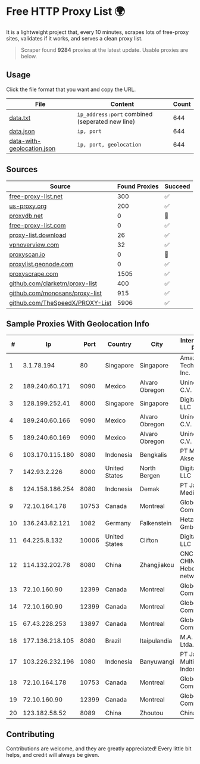 
# Free HTTP Proxy List 🌍

It is a lightweight project that, every 10 minutes, scrapes lots of free-proxy sites, validates if it works, and serves a clean proxy list.


> Scraper found **9284** proxies at the latest update. Usable proxies are below.

## Usage

Click the file format that you want and copy the URL.


|File|Content|Count|
|----|-------|-----|
|[data.txt](https://raw.githubusercontent.com/themiralay/Proxy-List-World/master/data.txt)|`ip_address:port` combined (seperated new line)|644|
|[data.json](https://raw.githubusercontent.com/themiralay/Proxy-List-World/master/data.json)|`ip, port`|644|
|[data-with-geolocation.json](https://raw.githubusercontent.com/themiralay/Proxy-List-World/master/data-with-geolocation.json)|`ip, port, geolocation`|644|

## Sources

|Source|Found Proxies|Succeed|
|------|-------------|-------|
|[free-proxy-list.net](https://free-proxy-list.net)|300|✅|
|[us-proxy.org](https://www.us-proxy.org)|200|✅|
|[proxydb.net](http://proxydb.net)|0|🚫|
|[free-proxy-list.com](https://free-proxy-list.com/?page=&port=&type%5B%5D=http&type%5B%5D=https&up_time=0&search=Search)|0|✅|
|[proxy-list.download](https://www.proxy-list.download/HTTP)|26|✅|
|[vpnoverview.com](https://vpnoverview.com/privacy/anonymous-browsing/free-proxy-servers)|32|✅|
|[proxyscan.io](https://www.proxyscan.io)|0|🚫|
|[proxylist.geonode.com](https://proxylist.geonode.com/api/proxy-list?limit=300&page=1&sort_by=lastChecked&sort_type=desc&protocols=http,https)|0|✅|
|[proxyscrape.com](https://api.proxyscrape.com/v2/?request=displayproxies&protocol=http&timeout=10000&country=all&ssl=all&anonymity=all)|1505|✅|
|[github.com/clarketm/proxy-list](https://raw.githubusercontent.com/clarketm/proxy-list/master/proxy-list-raw.txt)|400|✅|
|[github.com/monosans/proxy-list](https://raw.githubusercontent.com/monosans/proxy-list/main/proxies/http.txt)|915|✅|
|[github.com/TheSpeedX/PROXY-List](https://raw.githubusercontent.com/TheSpeedX/PROXY-List/master/http.txt)|5906|✅|


## Sample Proxies With Geolocation Info

|#|Ip|Port|Country|City|Internet Service Provider|
|-|--|----|-------|----|-------------------------|
|1|3.1.78.194|80|Singapore|Singapore|Amazon Technologies Inc.|
|2|189.240.60.171|9090|Mexico|Alvaro Obregon|Uninet S.A. de C.V.|
|3|128.199.252.41|8000|Singapore|Singapore|DigitalOcean, LLC|
|4|189.240.60.166|9090|Mexico|Alvaro Obregon|Uninet S.A. de C.V.|
|5|189.240.60.169|9090|Mexico|Alvaro Obregon|Uninet S.A. de C.V.|
|6|103.170.115.180|8080|Indonesia|Bengkalis|PT Mega Data Akses|
|7|142.93.2.226|8000|United States|North Bergen|DigitalOcean, LLC|
|8|124.158.186.254|8080|Indonesia|Demak|PT Jala Lintas Media|
|9|72.10.164.178|10753|Canada|Montreal|GloboTech Communications|
|10|136.243.82.121|1082|Germany|Falkenstein|Hetzner Online GmbH|
|11|64.225.8.132|10006|United States|Clifton|DigitalOcean, LLC|
|12|114.132.202.78|8080|China|Zhangjiakou|CNC Group CHINA169 Hebei Province network|
|13|72.10.160.90|12399|Canada|Montreal|GloboTech Communications|
|14|72.10.160.90|12399|Canada|Montreal|GloboTech Communications|
|15|67.43.228.253|13897|Canada|Montreal|GloboTech Communications|
|16|177.136.218.105|8080|Brazil|Itaipulandia|M.A. Informática Ltda.|
|17|103.226.232.196|1080|Indonesia|Banyuwangi|PT Jaringan Multimedia Indonesia|
|18|72.10.164.178|10753|Canada|Montreal|GloboTech Communications|
|19|72.10.160.90|12399|Canada|Montreal|GloboTech Communications|
|20|123.182.58.52|8089|China|Zhoutou|China Telecom|



## Contributing

Contributions are welcome, and they are greatly appreciated! Every
little bit helps, and credit will always be given.

